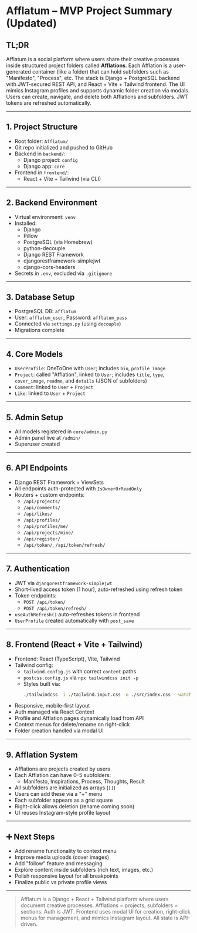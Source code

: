 # Afflatum – MVP Project Summary (Updated)

## TL;DR
Afflatum is a social platform where users share their creative processes inside structured project folders called **Afflations**. Each Afflation is a user-generated container (like a folder) that can hold subfolders such as "Manifesto", "Process", etc. The stack is Django + PostgreSQL backend with JWT-secured REST API, and React + Vite + Tailwind frontend. The UI mimics Instagram profiles and supports dynamic folder creation via modals. Users can create, navigate, and delete both Afflations and subfolders. JWT tokens are refreshed automatically.

---

## 1. Project Structure

- Root folder: `Afflatum/`
- Git repo initialized and pushed to GitHub
- Backend in `backend/`:
  - Django project: `config`
  - Django app: `core`
- Frontend in `frontend/`:
  - React + Vite + Tailwind (via CLI)

---

## 2. Backend Environment

- Virtual environment: `venv`
- Installed:
  - Django
  - Pillow
  - PostgreSQL (via Homebrew)
  - python-decouple
  - Django REST Framework
  - djangorestframework-simplejwt
  - django-cors-headers
- Secrets in `.env`, excluded via `.gitignore`

---

## 3. Database Setup

- PostgreSQL DB: `afflatum`
- User: `afflatum_user`, Password: `afflatum_pass`
- Connected via `settings.py` (using `decouple`)
- Migrations complete

---

## 4. Core Models

- `UserProfile`: OneToOne with `User`; includes `bio`, `profile_image`
- `Project`: called "Afflation", linked to `User`; includes `title`, `type`, `cover_image`, `readme`, and `details` (JSON of subfolders)
- `Comment`: linked to `User` + `Project`
- `Like`: linked to `User` + `Project`

---

## 5. Admin Setup

- All models registered in `core/admin.py`
- Admin panel live at `/admin/`
- Superuser created

---

## 6. API Endpoints

- Django REST Framework + ViewSets
- All endpoints auth-protected with `IsOwnerOrReadOnly`
- Routers + custom endpoints:
  - `/api/projects/`
  - `/api/comments/`
  - `/api/likes/`
  - `/api/profiles/`
  - `/api/profiles/me/`
  - `/api/projects/mine/`
  - `/api/register/`
  - `/api/token/`, `/api/token/refresh/`

---

## 7. Authentication

- JWT via `djangorestframework-simplejwt`
- Short-lived access token (1 hour), auto-refreshed using refresh token
- Token endpoints:
  - `POST /api/token/`
  - `POST /api/token/refresh/`
- `useAuthRefresh()` auto-refreshes tokens in frontend
- `UserProfile` created automatically with `post_save`

---

## 8. Frontend (React + Vite + Tailwind)

- Frontend: React (TypeScript), Vite, Tailwind
- Tailwind config:
  - `tailwind.config.js` with correct `content` paths
  - `postcss.config.js` via `npx tailwindcss init -p`
  - Styles built via:
    ```bash
    ./tailwindcss -i ./tailwind.input.css -o ./src/index.css --watch
    ```
- Responsive, mobile-first layout
- Auth managed via React Context
- Profile and Afflation pages dynamically load from API
- Context menus for delete/rename on right-click
- Folder creation handled via modal UI

---

## 9. Afflation System

- Afflations are projects created by users
- Each Afflation can have 0–5 subfolders:
  - Manifesto, Inspirations, Process, Thoughts, Result
- All subfolders are initialized as arrays (`[]`)
- Users can add these via a "+" menu
- Each subfolder appears as a grid square
- Right-click allows deletion (rename coming soon)
- UI reuses Instagram-style profile layout

---

## ➕ Next Steps

- Add rename functionality to context menu
- Improve media uploads (cover images)
- Add "follow" feature and messaging
- Explore content inside subfolders (rich text, images, etc.)
- Polish responsive layout for all breakpoints
- Finalize public vs private profile views

---

<!-- Context for future GPT sessions -->
> Afflatum is a Django + React + Tailwind platform where users document creative processes. Afflations = projects; subfolders = sections. Auth is JWT. Frontend uses modal UI for creation, right-click menus for management, and mimics Instagram layout. All state is API-driven.
